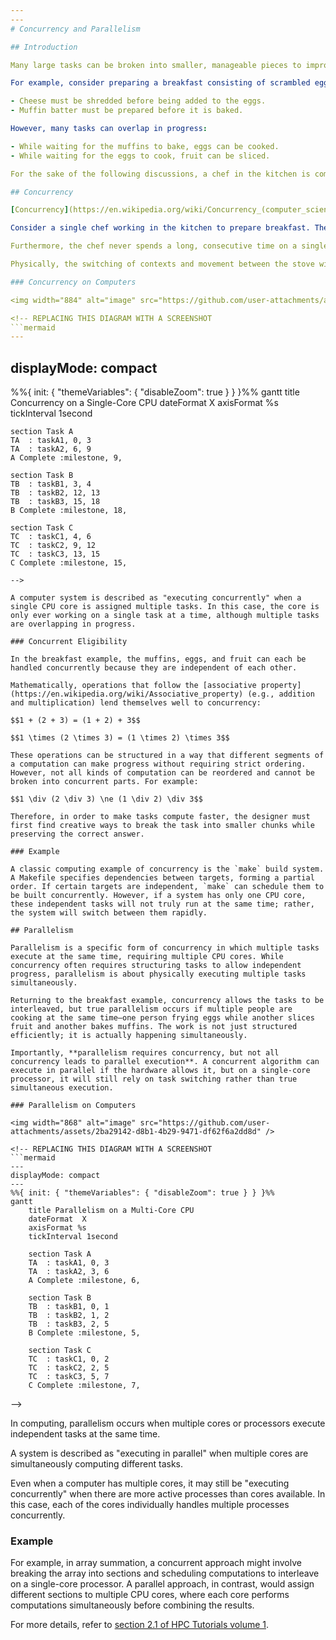 ```yaml
---
---
# Concurrency and Parallelism

## Introduction

Many large tasks can be broken into smaller, manageable pieces to improve efficiency. In computing, concurrency and parallelism allow multiple tasks to be divided in a way that they can progress independently, making better use of available resources.

For example, consider preparing a breakfast consisting of scrambled eggs, muffins, and sliced fruit. Some steps must happen sequentially:

- Cheese must be shredded before being added to the eggs.
- Muffin batter must be prepared before it is baked.

However, many tasks can overlap in progress:

- While waiting for the muffins to bake, eggs can be cooked.
- While waiting for the eggs to cook, fruit can be sliced.

For the sake of the following discussions, a chef in the kitchen is comparable to a CPU core, and a cooking task is comparable to a process or thread.

## Concurrency

[Concurrency](https://en.wikipedia.org/wiki/Concurrency_(computer_science)) is the ability of a system to manage multiple tasks at the same time. These tasks may not necessarily execute simultaneously but are interleaved by the [kernel](https://en.wikipedia.org/wiki/Kernel_(operating_system)) so that no task unfairly hoards all of the time on the processor.

Consider a single chef working in the kitchen to prepare breakfast. The chef may leave the muffins to bake and switch to cooking eggs, but the chef is never physically working on both tasks at once. Similarly, a computer with a single core interleaves multiple processes by rapidly switching execution between them. This is concurrency: multiple tasks making progress without necessarily running simultaneously.

Furthermore, the chef never spends a long, consecutive time on a single task in the kitchen. If the chef were to stay blissfully ignorant of the other items while watching the muffins bake, then the eggs may burn and the fruit would never be sliced. Instead, the chef frequently "checks in" on each task and spends a few moments with each before moving on to the next.

Physically, the switching of contexts and movement between the stove with the eggs to the cutting board with the fruit "wastes" some time where the chef is working on neither of the tasks. In a really busy kitchen, this movement could be constricted by extra bodies in the isles that slow down the time to change from one end of the kitchen to the other end. However, the nature of different tasks in the kitchen and also different kinds of computations on a computer necessitate this kind of rapid context switching to keep many different tasks moving forward with limited computational resources. 

### Concurrency on Computers

<img width="884" alt="image" src="https://github.com/user-attachments/assets/b45e685e-d992-4865-9d95-5c73bd09074e" />

<!-- REPLACING THIS DIAGRAM WITH A SCREENSHOT
```mermaid
---
```

displayMode: compact
---
%%{ init: { "themeVariables": { "disableZoom": true } } }%%
gantt
    title Concurrency on a Single-Core CPU
    dateFormat  X
    axisFormat %s
    tickInterval 1second

    section Task A
    TA  : taskA1, 0, 3
    TA  : taskA2, 6, 9
    A Complete :milestone, 9,

    section Task B
    TB  : taskB1, 3, 4
    TB  : taskB2, 12, 13
    TB  : taskB3, 15, 18
    B Complete :milestone, 18,

    section Task C
    TC  : taskC1, 4, 6
    TC  : taskC2, 9, 12
    TC  : taskC3, 13, 15
    C Complete :milestone, 15,
```
-->

A computer system is described as "executing concurrently" when a single CPU core is assigned multiple tasks. In this case, the core is only ever working on a single task at a time, although multiple tasks are overlapping in progress.

### Concurrent Eligibility

In the breakfast example, the muffins, eggs, and fruit can each be handled concurrently because they are independent of each other.

Mathematically, operations that follow the [associative property](https://en.wikipedia.org/wiki/Associative_property) (e.g., addition and multiplication) lend themselves well to concurrency:

$$1 + (2 + 3) = (1 + 2) + 3$$

$$1 \times (2 \times 3) = (1 \times 2) \times 3$$

These operations can be structured in a way that different segments of a computation can make progress without requiring strict ordering. However, not all kinds of computation can be reordered and cannot be broken into concurrent parts. For example:

$$1 \div (2 \div 3) \ne (1 \div 2) \div 3$$

Therefore, in order to make tasks compute faster, the designer must first find creative ways to break the task into smaller chunks while preserving the correct answer.

### Example

A classic computing example of concurrency is the `make` build system. A Makefile specifies dependencies between targets, forming a partial order. If certain targets are independent, `make` can schedule them to be built concurrently. However, if a system has only one CPU core, these independent tasks will not truly run at the same time; rather, the system will switch between them rapidly.

## Parallelism

Parallelism is a specific form of concurrency in which multiple tasks execute at the same time, requiring multiple CPU cores. While concurrency often requires structuring tasks to allow independent progress, parallelism is about physically executing multiple tasks simultaneously.

Returning to the breakfast example, concurrency allows the tasks to be interleaved, but true parallelism occurs if multiple people are cooking at the same time—one person frying eggs while another slices fruit and another bakes muffins. The work is not just structured efficiently; it is actually happening simultaneously.

Importantly, **parallelism requires concurrency, but not all concurrency leads to parallel execution**. A concurrent algorithm can execute in parallel if the hardware allows it, but on a single-core processor, it will still rely on task switching rather than true simultaneous execution.

### Parallelism on Computers

<img width="868" alt="image" src="https://github.com/user-attachments/assets/2ba29142-d8b1-4b29-9471-df62f6a2dd8d" />

<!-- REPLACING THIS DIAGRAM WITH A SCREENSHOT
```mermaid
---
displayMode: compact
---
%%{ init: { "themeVariables": { "disableZoom": true } } }%%
gantt
    title Parallelism on a Multi-Core CPU
    dateFormat  X
    axisFormat %s
    tickInterval 1second
    
    section Task A
    TA  : taskA1, 0, 3
    TA  : taskA2, 3, 6
    A Complete :milestone, 6,

    section Task B
    TB  : taskB1, 0, 1
    TB  : taskB2, 1, 2
    TB  : taskB3, 2, 5
    B Complete :milestone, 5,

    section Task C
    TC  : taskC1, 0, 2
    TC  : taskC2, 2, 5
    TC  : taskC3, 5, 7
    C Complete :milestone, 7,
```
-->

In computing, parallelism occurs when multiple cores or processors execute independent tasks at the same time.

A system is described as "executing in parallel" when multiple cores are simultaneously computing different tasks.

Even when a computer has multiple cores, it may still be "executing concurrently" when there are more active processes than cores available. In this case, each of the cores individually handles multiple processes concurrently.

### Example

For example, in array summation, a concurrent approach might involve breaking the array into sections and scheduling computations to interleave on a single-core processor. A parallel approach, in contrast, would assign different sections to multiple CPU cores, where each core performs computations simultaneously before combining the results.

For more details, refer to [section 2.1 of HPC Tutorials volume 1](EijkhoutHPCTutorialsVol1.pdf#chapter.2).


